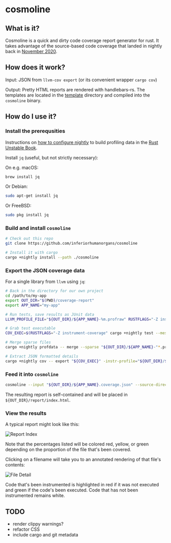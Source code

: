 # cosmoline

## What is it?
Cosmoline is a quick and dirty code coverage report generator for rust.  It takes advantage of the source-based code coverage that landed in nightly back in [November 2020](https://blog.rust-lang.org/inside-rust/2020/11/12/source-based-code-coverage.html).

## How does it work?

Input: JSON from `llvm-cov export` (or its convenient wrapper `cargo cov`)

Output: Pretty HTML reports are rendered with handlebars-rs.  The templates are located in the [template](./template) directory and compiled into the `cosmoline` binary.

## How do I use it?

### Install the prerequsities

Instructions on [how to configure nightly](https://doc.rust-lang.org/nightly/unstable-book/compiler-flags/instrument-coverage.html) to build profiling data in the [Rust Unstable Book](https://doc.rust-lang.org/nightly/unstable-book/the-unstable-book.html).

Install `jq` (useful, but not strictly necessary):

On e.g. macOS:
```bash
brew install jq
```

Or Debian:
```bash
sudo apt-get install jq
```

Or FreeBSD:
```bash
sudo pkg install jq
```

### Build and install `cosmoline`

```bash
# Check out this repo
git clone https://github.com/inferiorhumanorgans/cosmoline

# Install it with cargo
cargo +nightly install --path ./cosmoline
```

### Export the JSON coverage data

For a single library from `llvm` using `jq`:

```bash
# Back in the directory for our own project
cd /path/to/my-app
export OUT_DIR="$(PWD)/coverage-report"
export APP_NAME="my-app"

# Run tests, save results as JUnit data
LLVM_PROFILE_FILE="${OUT_DIR}/${APP_NAME}-%m.profraw" RUSTFLAGS="-Z instrument-coverage" cargo +nightly test --lib -- -Z unstable-options --format=junit > ${OUT_DIR}/junit.xml

# Grab test executable
COV_EXEC=$(RUSTFLAGS="-Z instrument-coverage" cargo +nightly test --message-format=json --lib --no-run | jq -r "select(.profile.test == true) | .filenames[]" | head -1)

# Merge sparse files
cargo +nightly profdata -- merge --sparse "${OUT_DIR}/${APP_NAME}-"*.profraw -o "${OUT_DIR}/${APP_NAME}.profdata"

# Extract JSON formatted details
cargo +nightly cov -- export "${COV_EXEC}" -instr-profile="${OUT_DIR}/${APP_NAME}.profdata" > "${OUT_DIR}/${APP_NAME}.coverage.json"
```

### Feed it into `cosmoline`
```bash
cosmoline --input "${OUT_DIR}/${APP_NAME}.coverage.json" --source-directory "$(PWD)" --output-directory "${OUT_DIR}/report"
```

The resulting report is self-contained and will be placed in `${OUT_DIR}/report/index.html`.

### View the results

A typical report might look like this:

![Report Index](../screenshots/file-coverage.png?raw=true)

Note that the percentages listed will be colored red, yellow, or green depending on the proportion of the file that's been covered.

Clicking on a filename will take you to an annotated rendering of that file's contents:

![File Detail](../screenshots/file-detail.png?raw=true)

Code that's been instrumented is highlighted in red if it was not executed and green if the code's been executed.  Code that has not been instrumented remains white.

## TODO

* render clippy warnings?
* refactor CSS
* include cargo and git metadata
